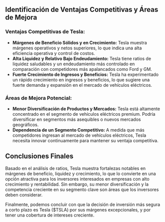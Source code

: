 ## Identificación de Ventajas Competitivas y Áreas de Mejora
### Ventajas Competitivas de Tesla:
- **Márgenes de Beneficio Sólidos y en Crecimiento:**
Tesla muestra márgenes operativos y netos superiores, lo que indica una alta eficiencia operativa y control de costos.
- **Alta Liquidez y Relativo Bajo Endeudamiento:**
Tesla tiene ratios de liquidez saludables y un endeudamiento más controlado en comparación con competidores más apalancados como Ford y GM.
- **Fuerte Crecimiento de Ingresos y Beneficios:**
Tesla ha experimentado un rápido crecimiento en ingresos y beneficios, lo que sugiere una fuerte demanda y expansión en el mercado de vehículos eléctricos.

### Áreas de Mejora Potencial:
- **Menor Diversificación de Productos y Mercados:**
Tesla está altamente concentrado en el segmento de vehículos eléctricos premium. Podría diversificar en segmentos más asequibles o nuevos mercados geográficos.
- **Dependencia de un Segmento Competitivo:**
A medida que más competidores ingresan al mercado de vehículos eléctricos, Tesla necesita innovar continuamente para mantener su ventaja competitiva.

## Conclusiones Finales
Basado en el análisis de ratios, Tesla muestra fortalezas notables en márgenes de beneficio, liquidez y crecimiento, lo que lo convierte en una opción atractiva para los inversores interesados en empresas con alto crecimiento y rentabilidad.
Sin embargo, su menor diversificación y la competencia creciente en su segmento clave son áreas que los inversores deben considerar.

Finalmente, podemos concluir con que la decisión de inversión más segura a corto plazo es Tesla ($TSLA) por sus márgenes excepcionales, y por tener una cobertura de intereses creciente.

